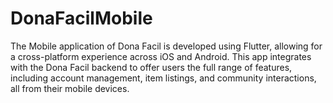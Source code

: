 # DonaFacilMobile
The Mobile application of Dona Facil is developed using Flutter, allowing for a cross-platform experience across iOS and Android. This app integrates with the Dona Facil backend to offer users the full range of features, including account management, item listings, and community interactions, all from their mobile devices.
